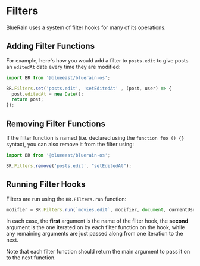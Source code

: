 # Filters

BlueRain uses a system of filter hooks for many of its operations.

## Adding Filter Functions

For example, here's how you would add a filter to `posts.edit` to give posts an `editedAt` date every time they are modified:

```js
import BR from '@blueeast/bluerain-os';

BR.Filters.set('posts.edit', 'setEditedAt' , (post, user) => {
  post.editedAt = new Date();
  return post;
});
``` 

## Removing Filter Functions

If the filter function is named (i.e. declared using the `function foo () {}` syntax), you can also remove it from the filter using:

```js
import BR from '@blueeast/bluerain-os';

BR.Filters.remove('posts.edit', "setEditedAt");
```

## Running Filter Hooks

Filters are run using the `BR.Filters.run` function:

```js
modifier = BR.Filters.run(`movies.edit`, modifier, document, currentUser)
```

In each case, the **first** argument is the name of the filter hook, the **second** argument is the one iterated on by each filter function on the hook, while any remaining arguments are just passed along from one iteration to the next.

Note that each filter function should return the main argument to pass it on to the next function.
